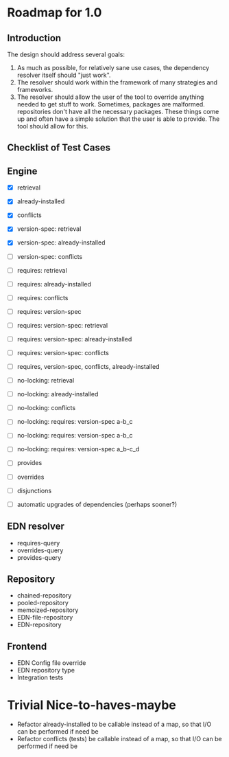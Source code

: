 Roadmap for 1.0
===============

Introduction
------------

The design should address several goals:
  1) As much as possible, for relatively sane use cases, the dependency
     resolver itself should "just work".
  2) The resolver should work within the framework of many strategies and
     frameworks.
  3) The resolver should allow the user of the tool to override anything
     needed to get stuff to work. Sometimes, packages are malformed.
     repositories don't have all the necessary packages. These things come
     up and often have a simple solution that the user is able to provide.
     The tool should allow for this.


Checklist of Test Cases
-----------------------

Engine
------
- [X] retrieval
- [X] already-installed
- [X] conflicts
- [X] version-spec: retrieval
- [X] version-spec: already-installed
- [ ] version-spec: conflicts
- [ ] requires: retrieval
- [ ] requires: already-installed
- [ ] requires: conflicts
- [ ] requires: version-spec
- [ ] requires: version-spec: retrieval
- [ ] requires: version-spec: already-installed
- [ ] requires: version-spec: conflicts
- [ ] requires, version-spec, conflicts, already-installed
- [ ] no-locking: retrieval
- [ ] no-locking: already-installed
- [ ] no-locking: conflicts
- [ ] no-locking: requires: version-spec a-b\_c
- [ ] no-locking: requires: version-spec a-b\_c
- [ ] no-locking: requires: version-spec a\_b-c\_d
- [ ] provides
- [ ] overrides
- [ ] disjunctions
- [ ] automatic upgrades of dependencies (perhaps sooner?)


EDN resolver
------------
* requires-query
* overrides-query
* provides-query

Repository
----------
* chained-repository
* pooled-repository
* memoized-repository
* EDN-file-repository
* EDN-repository

Frontend
--------
* EDN Config file override
* EDN repository type
* Integration tests

Trivial Nice-to-haves-maybe
===========================
* Refactor already-installed to be callable instead of
  a map, so that I/O can be performed if need be
* Refactor conflicts (tests) be callable instead of
  a map, so that I/O can be performed if need be
